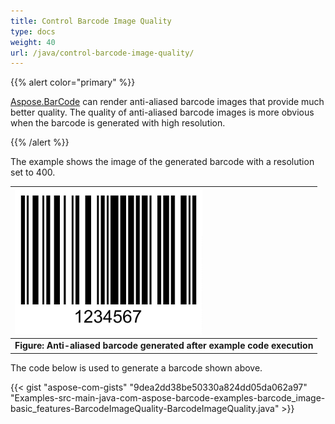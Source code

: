 ```yaml
---
title: Control Barcode Image Quality
type: docs
weight: 40
url: /java/control-barcode-image-quality/
---
```


{{% alert color="primary" %}} 

[Aspose.BarCode](https://apireference.aspose.com/barcode/java/) can render anti-aliased barcode images that provide much better quality. The quality of anti-aliased barcode images is more obvious when the barcode is generated with high resolution.

{{% /alert %}} 



The example shows the image of the generated barcode with a resolution set to 400.

|![todo:image_alt_text](control-barcode-image-quality_1)|
| :- |
|**Figure: Anti-aliased barcode generated after example code execution**|


The code below is used to generate a barcode shown above.

{{< gist "aspose-com-gists" "9dea2dd38be50330a824dd05da062a97" "Examples-src-main-java-com-aspose-barcode-examples-barcode_image-basic_features-BarcodeImageQuality-BarcodeImageQuality.java" >}}
